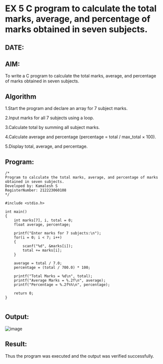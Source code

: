 # EX 5 C program to calculate the total marks, average, and percentage of marks obtained in seven subjects.
## DATE:
## AIM:
To write a C program to calculate the total marks, average, and percentage of marks obtained in seven subjects.

## Algorithm
1.Start the program and declare an array for 7 subject marks.

2.Input marks for all 7 subjects using a loop.

3.Calculate total by summing all subject marks.

4.Calculate average and percentage (percentage = total / max_total × 100).

5.Display total, average, and percentage.
## Program:
```
/*
Program to calculate the total marks, average, and percentage of marks obtained in seven subjects.
Developed by: Kamalesh S
RegisterNumber: 212223060108 
*/

#include <stdio.h>

int main()
{
    int marks[7], i, total = 0;
    float average, percentage;

    printf("Enter marks for 7 subjects:\n");
    for(i = 0; i < 7; i++)
    {
        scanf("%d", &marks[i]);
        total += marks[i];
    }

    average = total / 7.0;
    percentage = (total / 700.0) * 100;

    printf("Total Marks = %d\n", total);
    printf("Average Marks = %.2f\n", average);
    printf("Percentage = %.2f%%\n", percentage);

    return 0;
}


```

## Output:

![image](https://github.com/user-attachments/assets/1e1eb468-a26a-492d-bbd5-ce767633f47d)


## Result:
Thus the program was executed and the output was verified successfully.
